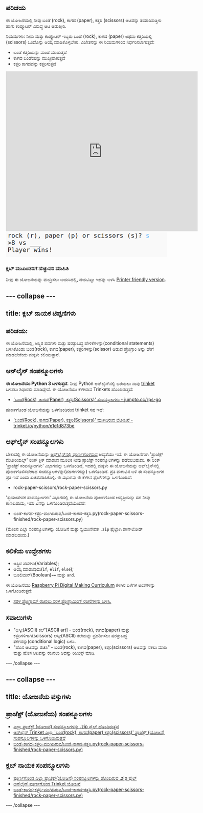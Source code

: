## ಪರಿಚಯ

ಈ ಯೋಜನೆಯಲ್ಲಿ ನೀವು ಬಂಡೆ (rock), ಕಾಗದ (paper), ಕತ್ತರಿ (scissors) ಆಟವನ್ನು ತಯಾರಿಸುತ್ತೀರಿ ಹಾಗು ಕಂಪ್ಯೂಟರ್ ವಿರುದ್ಧ ಆಟ ಆಡುತ್ತೀರಿ.

ನಿಯಮಗಳು: ನೀನು ಮತ್ತು ಕಂಪ್ಯೂಟರ್ ಇಬ್ಬರು ಬಂಡೆ (rock), ಕಾಗದ (paper) ಅಥವಾ ಕತ್ತರಿಯಲ್ಲಿ (scissors) ಒಂದೊನ್ನು ಆಯ್ಕೆ ಮಾಡಿಕೊಳ್ಳಬೇಕು. ವಿಜೇತನನ್ನು ಈ ನಿಯಮಗಳಿಂದ ನಿರ್ಧರಿಸಲಾಗುತ್ತದೆ:

* ಬಂಡೆ ಕತ್ತರಿಯನ್ನು ಮಂಡ ಮಾಡುತ್ತದೆ
* ಕಾಗದ ಬಂಡೆಯನ್ನು ಮುಚ್ಚಿಹಾಕುತ್ತದೆ
* ಕತ್ತರಿ ಕಾಗದವನ್ನು ಕತ್ತರಿಸುತ್ತದೆ

<div class="trinket">
  <iframe src="https://trinket.io/embed/python/e1e1d873be?outputOnly=true&start=result" width="600" height="500" frameborder="0" marginwidth="0" marginheight="0" allowfullscreen>
  </iframe>
  <img src="images/rps-final.png">
</div>

### ಕ್ಲಬ್ ಮುಖಂಡರಿಗೆ ಹೆಚ್ಚುವರಿ ಮಾಹಿತಿ

ನೀವು ಈ ಯೋಜನೆಯನ್ನು ಮುದ್ರಿಸಲು ಬಯಸಿದಲ್ಲಿ, ದಯವಿಟ್ಟು ಇದನ್ನು ಬಳಸಿ [Printer friendly version](https://projects.raspberrypi.org/en/projects/rock-paper-scissors/print).

## \--- collapse \---

## title: ಕ್ಲಬ್ ನಾಯಕ ಟಿಪ್ಪಣಿಗಳು

## ಪರಿಚಯ:

ಈ ಯೋಜನೆಯಲ್ಲಿ, ಅಸ್ಥಿರ ಪದಗಳು ಮತ್ತು ಷರತ್ತುಬದ್ಧ ಹೇಳಿಕೆಗಳನ್ನು(conditional statements) ಬಳಸಿಕೊಂಡು ಬಂಡೆ(rock), ಕಾಗದ(paper), ಕತ್ತರಿಗಳನ್ನು(scissor) ಆಡುವ ಪ್ರೋಗ್ರಾಂ ಅನ್ನು ಹೇಗೆ ಮಾಡಬೇಕೆಂದು ಮಕ್ಕಳು ಕಲಿಯುತ್ತಾರೆ.

## ಆನ್‌ಲೈನ್ ಸಂಪನ್ಮೂಲಗಳು

**ಈ ಯೋಜನೆಯು Python 3 ಬಳಸುತ್ತದೆ.** ನೀವು Python ಆನ್‌ಲೈನ್‌ನಲ್ಲಿ ಬರೆಯಲು ನಾವು [trinket](https://trinket.io/) ಬಳಸಲು ಶಿಫಾರಸು ಮಾಡಿದ್ದೇವೆ. ಈ ಯೋಜನೆಯು ಕೆಳಗಿರುವ Trinkets ಹೊಂದಿರುತ್ತದೆ:

* ['ಬಂಡೆ(Rock), ಕಾಗದ(Paper), ಕತ್ತರಿ(Scissors)' ಸಂಪನ್ಮೂಲಗಳು - jumpto.cc/rps-go](http://jumpto.cc/rps-go)

ಪೂರ್ಣಗೊಂಡ ಯೋಜನೆಯನ್ನು ಒಳಗೊಂಡಿರುವ trinket ಸಹ ಇದೆ:

* ['ಬಂಡೆ(Rock), ಕಾಗದ(Paper), ಕತ್ತರಿ(Scissors)' ಮುಗಿದಿರುವ ಯೋಜನೆ - trinket.io/python/e1e1d873be](https://trinket.io/python/e1e1d873be)

## ಆಫ್‌ಲೈನ್ ಸಂಪನ್ಮೂಲಗಳು

ಬೇಕಾದಲ್ಲಿ ಈ ಯೋಜನೆಯನ್ನು [ಆಫ್‌ಲೈನ್‌ನಲ್ಲಿ ಪೂರ್ಣಗೊಳಿಸುವ](https://www.codeclubprojects.org/en-GB/resources/python-working-offline/) ಆದ್ಯತೆಯು ಇದೆ. ಈ ಯೋಜನೆಗಾಗಿ 'ಪ್ರಾಜೆಕ್ಟ್ ಮೆಟೀರಿಯಲ್ಸ್' ಲಿಂಕ್ ಕ್ಲಿಕ್ ಮಾಡುವ ಮೂಲಕ ನೀವು ಪ್ರಾಜೆಕ್ಟ್ ಸಂಪನ್ಮೂಲಗಳನ್ನು ಪಡೆಯಬಹುದು. ಈ ಲಿಂಕ್ 'ಪ್ರಾಜೆಕ್ಟ್ ಸಂಪನ್ಮೂಲಗಳು' ವಿಭಾಗವನ್ನು ಒಳಗೊಂಡಿದೆ, ಇದರಲ್ಲಿ ಮಕ್ಕಳು ಈ ಯೋಜನೆಯನ್ನು ಆಫ್‌ಲೈನ್‌ನಲ್ಲಿ ಪೂರ್ಣಗೊಳಿಸಬೇಕಾದ ಸಂಪನ್ಮೂಲಗಳನ್ನು(ಮಾರ್ಗಗಳನ್ನು) ಒಳಗೊಂಡಿದೆ. ಪ್ರತಿ ಮಗುವಿನ ಬಳಿ ಈ ಸಂಪನ್ಮೂಲಗಳ ಪ್ರತಿ ಇದೆ ಎಂದು ಖಚಿತಪಡಿಸಿಕೊಳ್ಳಿ. ಈ ವಿಭಾಗವು ಈ ಕೆಳಗಿನ ಫೈಲ್‌ಗಳನ್ನು ಒಳಗೊಂಡಿದೆ:

* rock-paper-scissors/rock-paper-scissors.py

'ಸ್ವಯಂಸೇವಕ ಸಂಪನ್ಮೂಲಗಳು' ವಿಭಾಗದಲ್ಲಿ ಈ ಯೋಜನೆಯ ಪೂರ್ಣಗೊಂಡ ಆವೃತ್ತಿಯನ್ನು ಸಹ ನೀವು ಕಾಣಬಹುದು, ಇದು ಏನನ್ನು ಒಳಗೊಂಡಿರುತ್ತದೆಯೆಂದರೆ:

* ಬಂಡೆ-ಕಾಗದ-ಕತ್ತರಿ-ಮುಗಿದಿರುವ/ಬಂಡೆ-ಕಾಗದ-ಕತ್ತರಿ.py(rock-paper-scissors-finished/rock-paper-scissors.py)

(ಮೇಲಿನ ಎಲ್ಲಾ ಸಂಪನ್ಮೂಲಗಳನ್ನು ಯೋಜನೆ ಮತ್ತು ಸ್ವಯಂಸೇವಕ `.zip` ಫೈಲ್ಲಾಗಿ ಡೌನ್‌ಲೋಡ್ ಮಾಡಬಹುದು.)

## ಕಲಿಕೆಯ ಉದ್ದೇಶಗಳು

* ಅಸ್ಥಿರ ಪದಗಳು(Variables);
* ಆಯ್ಕೆ ಮಾಡುವುದು(`if`, `elif`, `else`); 
* ಬೂಲಿಯನ್(Boolean)` == ` ಮತ್ತು ` and `.

ಈ ಯೋಜನೆಯು [Raspberry Pi Digital Making Curriculum](http://rpf.io/curriculum) ಕೆಳಗಿನ ಎಳೆಗಳ ಅಂಶಗಳನ್ನು ಒಳಗೊಂಡಿರುತ್ತದೆ:

* [ಸರಳ ಪ್ರೋಗ್ರಾಮ್ ರಚಿಸಲು ಸರಳ ಪ್ರೋಗ್ರಾಮಿಂಗ್ ರಚನೆಗಳನ್ನು ಬಳಸಿ.](https://www.raspberrypi.org/curriculum/programming/creator)

## ಸವಾಲುಗಳು

* "ಆಸ್ಕೀ(ASCII) ಕಲೆ"[ASCII art] - ಬಂಡೆ(rock), ಕಾಗದ(paper) ಮತ್ತು ಕತ್ತರಿಗಳಿಗಾಗಿ(scissors) ಆಸ್ಕೀ(ASCII) ಕಲೆಯನ್ನು ಪ್ರದರ್ಶಿಸಲು ಷರತ್ತುಬದ್ಧ ತರ್ಕವನ್ನು(conditional logic) ಬಳಸಿ. 
* "ಹೊಸ ಆಟವನ್ನು ರಚಿಸಿ" - ಬಂಡೆ(rock), ಕಾಗದ(paper), ಕತ್ತರಿ(scissors) ಆಟವನ್ನು ನಕಲು ಮಾಡಿ ಮತ್ತು ಹೊಸ ಆಟವನ್ನು ರಚಿಸಲು ಅದನ್ನು ರೀಮಿಕ್ಸ್ ಮಾಡಿ. 

\--- /collapse \---

## \--- collapse \---

## title: ಯೋಜನೆಯ ವಸ್ತುಗಳು

## ಪ್ರಾಜೆಕ್ಟ್ (ಯೋಜನೆಯ) ಸಂಪನ್ಮೂಲಗಳು

* [ಎಲ್ಲಾ ಪ್ರಾಜೆಕ್ಟ್ (ಯೋಜನೆ) ಸಂಪನ್ಮೂಲಗಳನ್ನು .zip ಫೈಲ್ ಹೊಂದಿರುತ್ತವೆ](resources/rock-paper-scissors-project-resources.zip)
* [ಆನ್‌ಲೈನ್ Trinket ಎಲ್ಲಾ 'ಬಂಡೆ(rock), ಕಾಗದ(paper) ಕತ್ತರಿ(scissors)' ಪ್ರಾಜೆಕ್ಟ್ (ಯೋಜನೆ) ಸಂಪನ್ಮೂಲಗಳನ್ನು ಒಳಗೊಂಡಿರುತ್ತವೆ](http://jumpto.cc/rps-go)
* [ಬಂಡೆ-ಕಾಗದ-ಕತ್ತರಿ-ಮುಗಿದಿರುವ/ಬಂಡೆ-ಕಾಗದ-ಕತ್ತರಿ.py(rock-paper-scissors-finished/rock-paper-scissors.py)](resources/rock-paper-scissors-rock-paper-scissors.py)

## ಕ್ಲಬ್ ನಾಯಕ ಸಂಪನ್ಮೂಲಗಳು

* [ಪೂರ್ಣಗೊಂಡ ಎಲ್ಲಾ ಪ್ರಾಜೆಕ್ಟ್(ಯೋಜನೆ) ಸಂಪನ್ಮೂಲಗಳನ್ನು ಹೊಂದಿರುವ .zip ಫೈಲ್](resources/rock-paper-scissors-volunteer-resources.zip)
* [ಆನ್‌ಲೈನ್ ಪೂರ್ಣಗೊಂಡ Trinket ಯೋಜನೆ](https://trinket.io/python/e1e1d873be)
* [ಬಂಡೆ-ಕಾಗದ-ಕತ್ತರಿ-ಮುಗಿದಿರುವ/ಬಂಡೆ-ಕಾಗದ-ಕತ್ತರಿ.py(rock-paper-scissors-finished/rock-paper-scissors.py)](resources/rock-paper-scissors-finished-rock-paper-scissors.py)

\--- /collapse \---